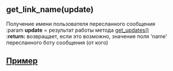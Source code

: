## get_link_name(update)
Получение имени пользователя пересланного сообщения  
:param **update** = результат работы метода [get_updates()](get_updates.md)  
**:return:** возвращает, если это возможно, значение поля 'name' пересланного боту сообщения (от кого)

## [Пример](https://github.com/registriren/botapitamtam/blob/master/doc/send_answer_callback.md#пример)
